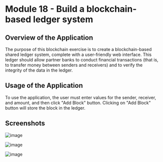 # Module 18 - Build a blockchain-based ledger system

## Overview of the Application

The purpose of this blockchain exercise is to create a blockchain-based shared ledger system, complete with a user-friendly web interface. This ledger should allow partner banks to conduct financial transactions (that is, to transfer money between senders and receivers) and to verify the integrity of the data in the ledger.


## Usage of the Application

To use the application, the user must enter values for the sender, receiver, and amount, and then click "Add Block" button. Clicking on "Add Block" button will store the block in the ledger.


## Screenshots


![image](https://user-images.githubusercontent.com/109806489/205175918-b39505d4-cc7f-4501-b462-dc35e715354f.png)


![image](https://user-images.githubusercontent.com/109806489/205175845-02d7608d-0539-43c9-b6c6-5c7f2b11f23d.png)


![image](https://user-images.githubusercontent.com/109806489/205175550-fa0dc87d-36ff-4a65-a103-2529232e02ba.png)


